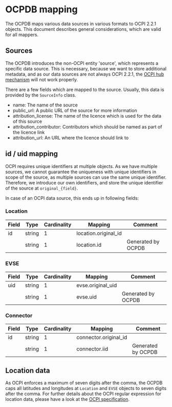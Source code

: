 # OCPDB mapping

The OCPDB maps various data sources in various formats to OCPI 2.2.1 objects. This document describes general 
considerations, which are valid for all mappers.

## Sources

The OCPDB introduces the non-OCPI entity 'source', which represents a specific data source. This is necessary, because
we want to store additional metadata, and as our data sources are not always OCPI 2.2.1, the
[OCPI hub mechanism](https://github.com/ocpi/ocpi/blob/release-2.2.1-bugfixes/topology.asciidoc#platforms-via-hub) will
not work properly.

There are a few fields which are mapped to the source. Usually, this data is provided by the `SourceInfo` class.

* name: The name of the source
* public_url: A public URL of the source for more information
* attribution_license: The name of the licence which is used for the data of this source
* attribution_contributor: Contributors which should be named as part of the licence link
* attribution_url: An URL where the licence should link to


## id / uid mapping

OCPI requires unique identifiers at multiple objects. As we have multiple sources, we cannot guarantee the uniqueness
with unique identifiers in scope of the source, as multiple sources can use the same unique identifier.
Therefore, we introduce our own identifiers, and store the unique identifier of the source at `original_{field}`.

In case of an OCPI data source, this ends up in following fields:

### Location

| Field | Type    | Cardinality | Mapping              | Comment            |
|-------|---------|-------------|----------------------|--------------------|
| id    | string  | 1           | location.original_id |                    |
|       | string  | 1           | location.id          | Generated by OCPDB |


### EVSE

| Field | Type    | Cardinality | Mapping           | Comment            |
|-------|---------|-------------|-------------------|--------------------|
| uid   | string  | 1           | evse.original_uid |                    |
|       | string  | 1           | evse.uid          | Generated by OCPDB |


### Connector

| Field | Type    | Cardinality | Mapping               | Comment            |
|-------|---------|-------------|-----------------------|--------------------|
| id    | string  | 1           | connector.original_id |                    |
|       | string  | 1           | connector.iid         | Generated by OCPDB |


## Location data

As OCPI enforces a maximum of seven digits after the comma, the OCPDB caps all latitudes and longitudes at `Location` 
and `EVSE` objects to seven digits after the comma. For further details about the OCPI regular expression for location
data, please have a look at the 
[OCPI specification](https://github.com/ocpi/ocpi/blob/release-2.2.1-bugfixes/mod_locations.asciidoc#mod_locations_geolocation_class).
